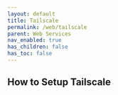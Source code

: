 ```yaml
---
layout: default
title: Tailscale
permalink: /web/tailscale
parent: Web Services
nav_enabled: true
has_children: false
has_toc: false
---
```


## How to Setup Tailscale

